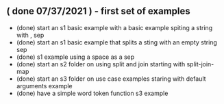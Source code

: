 
## ( done 07/37/2021 ) - first set of examples
* (done) start an s1 basic example with a basic example spiting a string with , sep
* (done) start an s1 basic example that splits a sting with an empty string sep
* (done) s1 example using a space as a sep
* (done) start an s2 folder on using split and join starting with split-join-map
* (done) start an s3 folder on use case examples staring with default arguments example
* (done) have a simple word token function s3 example